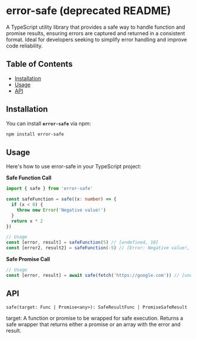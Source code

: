 # error-safe (deprecated README)

A TypeScript utility library that provides a safe way to handle function and promise results, ensuring errors are captured and returned in a consistent format. Ideal for developers seeking to simplify error handling and improve code reliability.

## Table of Contents

- [Installation](#installation)
- [Usage](#usage)
- [API](#api)

## Installation

You can install **`error-safe`** via npm:

```bash
npm install error-safe
```

## Usage

Here's how to use error-safe in your TypeScript project:

**Safe Function Call**

```ts
import { safe } from 'error-safe'

const safeFunction = safe((x: number) => {
  if (x < 0) {
    throw new Error('Negative value!')
  }
  return x * 2
})

// Usage
const [error, result] = safeFunction(5) // [undefined, 10]
const [error2, result2] = safeFunction(-5) // [Error: Negative value!, undefined]
```

**Safe Promise Call**

```ts
// Usage
const [error, result] = await safe(fetch('https://google.com')) // [undefined, Response]
```

## API

`safe(target: Func | Promise<any>): SafeResultFunc | PromiseSafeResult`

target: A function or promise to be wrapped for safe execution.
Returns a safe wrapper that returns either a promise or an array with the error and result.
